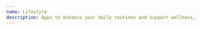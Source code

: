 ```yaml
---
name: Lifestyle
description: Apps to enhance your daily routines and support wellness, hobbies and personal growth. 
---
```

